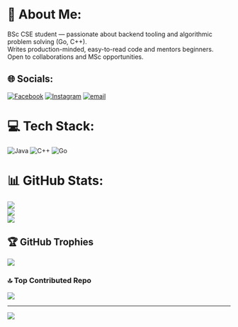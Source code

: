 # 💫 About Me:
BSc CSE student — passionate about backend tooling and algorithmic problem solving (Go, C++).<br>Writes production-minded, easy-to-read code and mentors beginners.<br>Open to collaborations and MSc opportunities.


## 🌐 Socials:
[![Facebook](https://img.shields.io/badge/Facebook-%231877F2.svg?logo=Facebook&logoColor=white)](https://facebook.com/raizbulhasan.badhon.31) [![Instagram](https://img.shields.io/badge/Instagram-%23E4405F.svg?logo=Instagram&logoColor=white)](https://instagram.com/ig_rzhbadhon) [![email](https://img.shields.io/badge/Email-D14836?logo=gmail&logoColor=white)](mailto:0432310005101083@uits.edu.bd) 

# 💻 Tech Stack:
![Java](https://img.shields.io/badge/java-%23ED8B00.svg?style=for-the-badge&logo=openjdk&logoColor=white) ![C++](https://img.shields.io/badge/c++-%2300599C.svg?style=for-the-badge&logo=c%2B%2B&logoColor=white) ![Go](https://img.shields.io/badge/go-%2300ADD8.svg?style=for-the-badge&logo=go&logoColor=white)
# 📊 GitHub Stats:
![](https://github-readme-stats.vercel.app/api?username=rzhbadhon&theme=dark&hide_border=false&include_all_commits=true&count_private=true)<br/>
![](https://nirzak-streak-stats.vercel.app/?user=rzhbadhon&theme=dark&hide_border=false)<br/>
![](https://github-readme-stats.vercel.app/api/top-langs/?username=rzhbadhon&theme=dark&hide_border=false&include_all_commits=true&count_private=true&layout=compact)

## 🏆 GitHub Trophies
![](https://github-profile-trophy.vercel.app/?username=rzhbadhon&theme=radical&no-frame=false&no-bg=true&margin-w=4)

### 🔝 Top Contributed Repo
![](https://github-contributor-stats.vercel.app/api?username=rzhbadhon&limit=5&theme=dark&combine_all_yearly_contributions=true)

---
[![](https://visitcount.itsvg.in/api?id=rzhbadhon&icon=0&color=0)](https://visitcount.itsvg.in)

